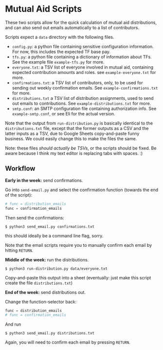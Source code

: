 # Mutual Aid Scripts

These two scripts allow for the quick calculation of mutual aid distributions, and can also send out emails automatically to a list of contributors.

Scripts expect a `data` directory with the following files.

- `config.py`: a python file containing sensitive configuration information. For now, this includes the expected TF base pay.
- `tfs.py`: a python file containing a dictionary of information about TFs. See the example file `example-tfs.py` for more.
- `everyone.txt`: a TSV list of everyone involved in mutual aid, containing expected contribution amounts and roles. see `example-everyone.txt` for more.
- `confirmations.txt`: a TSV list of contributors, only, to be used for sending out weekly confirmation emails. See `example-confirmations.txt` for more.
- `distributions.txt` a TSV list of distribution assignments, used to send out emails to contributions. See `example-distributions.txt` for more.
- `smtp.conf`: an SMTP configuration file containing authorization info. See `example-smtp.conf`, or see Eli for the actual version.

Note that the output from `run-distribution.py` is basically identical to the `distributions.txt` file, except that the former outputs as a CSV and the latter inputs as a TSV, due to Google Sheets copy-and-paste funny business. We could easily change this to make the files the same.

Note: these files _should actually be TSVs_, or the scripts should be fixed. Be aware because I think my text editor is replacing tabs with spaces. :)

## Workflow

**Early in the week:** send confirmations.

Go into `send-email.py` and select the confirmation function (towards the end of the script):

```python
# func = distribution_emails
func = confirmation_emails
```

Then send the confirmations:
```
$ python3 send_email.py confirmations.txt
```
this should ideally be a command line flag, sorry.

Note that the email scripts require you to manually confirm each email by hitting `RETURN`.

**Middle of the week:** run the distributions.
```
$ python3 run-distribution.py data/everyone.txt
```

Copy-and-paste this output into a sheet (eventually: just make this script create the file `distributions.txt`)

**End of the week:** send distributions out.

Change the function-selector back:
```python
func = distribution_emails
# func = confirmation_emails
```

And run
```
$ python3 send_email.py distributions.txt
```

Again, you will need to confirm each email by pressing `RETURN`.